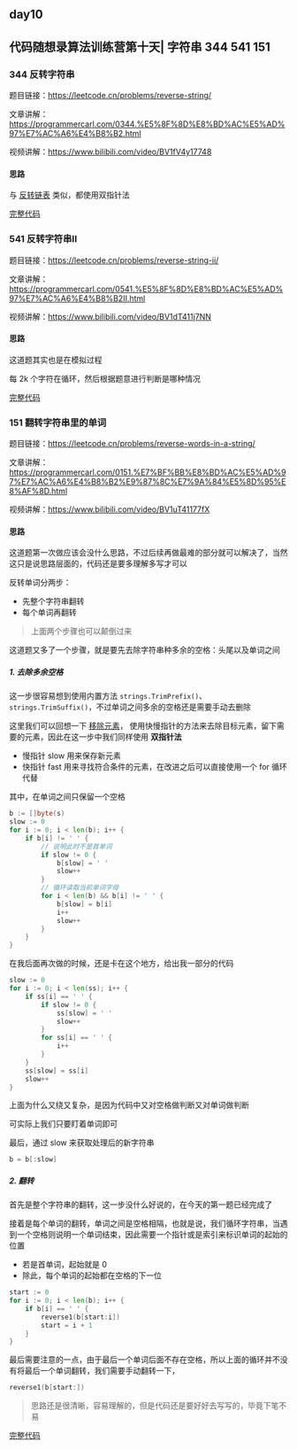 ## day10

## 代码随想录算法训练营第十天| 字符串 344 541 151

### 344 反转字符串

题目链接：https://leetcode.cn/problems/reverse-string/

文章讲解：https://programmercarl.com/0344.%E5%8F%8D%E8%BD%AC%E5%AD%97%E7%AC%A6%E4%B8%B2.html

视频讲解：https://www.bilibili.com/video/BV1fV4y17748

#### 思路
与 [反转链表](https://github.com/hd2yao/leetcode/tree/master/training/day3/0206_reverse_linked_list.go) 类似，都使用双指针法

[完整代码](https://github.com/hd2yao/leetcode/tree/master/training/day10/0344_reverse_string.go)

### 541 反转字符串II

题目链接：https://leetcode.cn/problems/reverse-string-ii/

文章讲解：https://programmercarl.com/0541.%E5%8F%8D%E8%BD%AC%E5%AD%97%E7%AC%A6%E4%B8%B2II.html

视频讲解：https://www.bilibili.com/video/BV1dT411j7NN

#### 思路
这道题其实也是在模拟过程

每 2k 个字符在循环，然后根据题意进行判断是哪种情况

[完整代码](https://github.com/hd2yao/leetcode/tree/master/training/day10/0541_reverse_string_ii.go)


### 151 翻转字符串里的单词

题目链接：https://leetcode.cn/problems/reverse-words-in-a-string/

文章讲解：https://programmercarl.com/0151.%E7%BF%BB%E8%BD%AC%E5%AD%97%E7%AC%A6%E4%B8%B2%E9%87%8C%E7%9A%84%E5%8D%95%E8%AF%8D.html

视频讲解：https://www.bilibili.com/video/BV1uT41177fX

#### 思路
这道题第一次做应该会没什么思路，不过后续再做最难的部分就可以解决了，当然这只是说思路层面的，代码还是要多理解多写才可以

反转单词分两步：

- 先整个字符串翻转
- 每个单词再翻转
> 上面两个步骤也可以颠倒过来

这道题又多了一个步骤，就是要先去除字符串种多余的空格：头尾以及单词之间

##### 1. 去除多余空格
这一步很容易想到使用内置方法 `strings.TrimPrefix()`、`strings.TrimSuffix()`，不过单词之间多余的空格还是需要手动去删除

这里我们可以回想一下 [移除元素](https://github.com/hd2yao/leetcode/tree/master/training/day1/0027_remove_element.go)，
使用快慢指针的方法来去除目标元素，留下需要的元素，因此在这一步中我们同样使用 **双指针法**

- 慢指针 slow 用来保存新元素
- 快指针 fast 用来寻找符合条件的元素，在改进之后可以直接使用一个 for 循环代替

其中，在单词之间只保留一个空格
```go
b := []byte(s)
slow := 0
for i := 0; i < len(b); i++ {
    if b[i] != ' ' {
        // 说明此时不是首单词
        if slow != 0 {
            b[slow] = ' '
            slow++
        }
        // 循环读取当前单词字母
        for i < len(b) && b[i] != ' ' {
            b[slow] = b[i]
            i++
            slow++
        }
    }
}
```

在我后面再次做的时候，还是卡在这个地方，给出我一部分的代码

```go
slow := 0
for i := 0; i < len(ss); i++ {
    if ss[i] == ' ' {
        if slow != 0 {
            ss[slow] = ' '
            slow++
        }
        for ss[i] == ' ' {
            i++
        }
    }
    ss[slow] = ss[i]
    slow++
}
```

上面为什么又绕又复杂，是因为代码中又对空格做判断又对单词做判断

可实际上我们只要盯着单词即可

最后，通过 slow 来获取处理后的新字符串
```go
b = b[:slow]
```

##### 2. 翻转
首先是整个字符串的翻转，这一步没什么好说的，在今天的第一题已经完成了

接着是每个单词的翻转，单词之间是空格相隔，也就是说，我们循环字符串，当遇到一个空格则说明一个单词结束，因此需要一个指针或是索引来标识单词的起始的位置

- 若是首单词，起始就是 0
- 除此，每个单词的起始都在空格的下一位

```go
start := 0
for i := 0; i < len(b); i++ {
    if b[i] == ' ' {
        reverse1(b[start:i])
        start = i + 1
    }
}
```
最后需要注意的一点，由于最后一个单词后面不存在空格，所以上面的循环并不没有将最后一个单词翻转，我们需要手动翻转一下，
```go
reverse1(b[start:])
```

> 思路还是很清晰，容易理解的，但是代码还是要好好去写写的，毕竟下笔不易

[完整代码](https://github.com/hd2yao/leetcode/tree/master/training/day10/0151_reverse_words_in_a_string.go)
